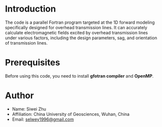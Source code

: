 # Introduction
The code is a parallel Fortran program targeted at the 1D forward modeling specifically designed for overhead transmission lines. It can accurately calculate electromagnetic fields excited by overhead transmission lines under various factors, including the design parameters, sag, and orientation of transmission lines.

# Prerequisites
Before using this code, you need to install **gfotran compiler** and **OpenMP**.

# Author
- Name: Siwei Zhu
- Affiliation: China University of Geosciences, Wuhan, China
- Email: [selwey1996@gmail.com](url)
